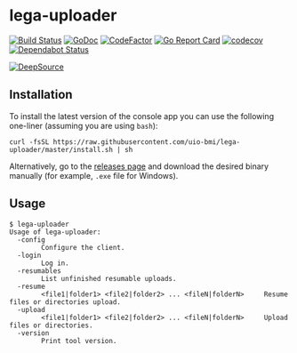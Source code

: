 # lega-uploader
[![Build Status](https://github.com/uio-bmi/lega-uploader/workflows/Go/badge.svg)](https://github.com/uio-bmi/lega-uploader/actions)
[![GoDoc](https://godoc.org/github.com/uio-bmi/lega-uploader?status.svg)](https://godoc.org/github.com/uio-bmi/lega-uploader)
[![CodeFactor](https://www.codefactor.io/repository/github/uio-bmi/lega-uploader/badge)](https://www.codefactor.io/repository/github/uio-bmi/lega-uploader)
[![Go Report Card](https://goreportcard.com/badge/github.com/uio-bmi/lega-uploader)](https://goreportcard.com/report/github.com/uio-bmi/lega-uploader)
[![codecov](https://codecov.io/gh/uio-bmi/lega-uploader/branch/master/graph/badge.svg)](https://codecov.io/gh/uio-bmi/lega-uploader)
[![Dependabot Status](https://api.dependabot.com/badges/status?host=github&repo=uio-bmi/lega-uploader)](https://dependabot.com)

[![DeepSource](https://static.deepsource.io/deepsource-badge-light.svg)](https://deepsource.io/gh/uio-bmi/lega-uploader/?ref=repository-badge)

## Installation
To install the latest version of the console app you can use the following one-liner (assuming you are using `bash`):
```
curl -fsSL https://raw.githubusercontent.com/uio-bmi/lega-uploader/master/install.sh | sh
```

Alternatively, go to the [releases page](https://github.com/uio-bmi/lega-uploader/releases) and download the desired binary manually (for example, `.exe` file for Windows).

## Usage
```
$ lega-uploader
Usage of lega-uploader:
  -config
        Configure the client.
  -login
        Log in.
  -resumables
        List unfinished resumable uploads.
  -resume
        <file1|folder1> <file2|folder2> ... <fileN|folderN>     Resume files or directories upload.
  -upload
        <file1|folder1> <file2|folder2> ... <fileN|folderN>     Upload files or directories.
  -version
        Print tool version.
```